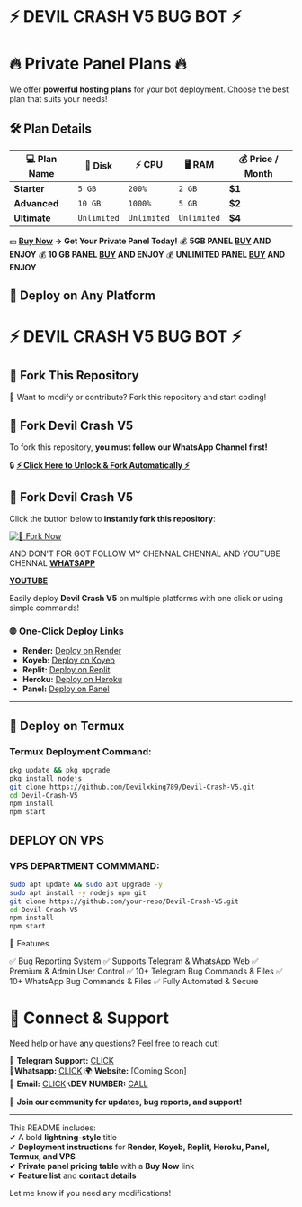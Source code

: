 # ⚡ DEVIL CRASH V5 BUG BOT ⚡


# 🔥 Private Panel Plans 🔥  

We offer **powerful hosting plans** for your bot deployment. Choose the best plan that suits your needs!  

## 🛠️ Plan Details  

| 💻 **Plan Name**  | 💾 **Disk**  | ⚡ **CPU**  | 🖥️ **RAM**  | 💰 **Price / Month**  |
|-----------------|------------|----------|----------|---------------|
| **Starter**     | `5 GB`     | `200%`   | `2 GB`   | **$1**  |
| **Advanced**    | `10 GB`    | `1000%`  | `5 GB`   | **$2**  |
| **Ultimate**    | `Unlimited`| `Unlimited` | `Unlimited` | **$4**  |

💵 **[Buy Now](https://t.me/devil_xking) → Get Your Private Panel Today!**
💰 **5GB PANEL [BUY](https://t.me/devil_xking) AND ENJOY**
💰 **10 GB PANEL [BUY](https://t.me/devil_xking) AND ENJOY**
💰 **UNLIMITED PANEL [BUY](https://t.me/devil_xking) AND ENJOY**

## 🚀 Deploy on Any Platform  

# ⚡ DEVIL CRASH V5 BUG BOT ⚡  

## 🍴 Fork This Repository  

🚀 Want to modify or contribute? Fork this repository and start coding!  

## 🍴 Fork Devil Crash V5  

To fork this repository, **you must follow our WhatsApp Channel first!**  

🔒 **[⚡ Click Here to Unlock & Fork Automatically ⚡](https://whatsapp.com/channel/0029Vb2zlJP1CYoLCdr1k13f)**

## 🍴 Fork Devil Crash V5  

Click the button below to **instantly fork this repository**:  

[![🚀 Fork Now](https://img.shields.io/badge/🚀_Fork_Now-Fork_this_repo-red?style=for-the-badge)](https://github.com/Devilxking789/DEVIL-CRASH-V5/fork)


AND DON'T FOR GOT FOLLOW MY CHENNAL CHENNAL AND YOUTUBE CHENNAL 
**[WHATSAPP](https://whatsapp.com/channel/0029Vb2zlJP1CYoLCdr1k13f)**

**[YOUTUBE](https://www.youtube.com/@DEVIL-KING-STORE)**

Easily deploy **Devil Crash V5** on multiple platforms with one click or using simple commands!  

### 🌐 One-Click Deploy Links  

- **Render:** [Deploy on Render](https://render.com)  
- **Koyeb:** [Deploy on Koyeb](https://koyeb.com)  
- **Replit:** [Deploy on Replit](https://replit.com)  
- **Heroku:** [Deploy on Heroku](https://heroku.com)  
- **Panel:** [Deploy on Panel](https://dashboard.katabump.com)  

---

## 📱 Deploy on Termux 

### **Termux Deployment Command:**  
```bash
pkg update && pkg upgrade  
pkg install nodejs  
git clone https://github.com/Devilxking789/Devil-Crash-V5.git  
cd Devil-Crash-V5  
npm install  
npm start

```
## DEPLOY ON VPS

### **VPS DEPARTMENT COMMMAND:**
```bash
sudo apt update && sudo apt upgrade -y  
sudo apt install -y nodejs npm git  
git clone https://github.com/your-repo/Devil-Crash-V5.git  
cd Devil-Crash-V5  
npm install  
npm start
```
📜 Features

✅ Bug Reporting System
✅ Supports Telegram & WhatsApp Web
✅ Premium & Admin User Control
✅ 10+ Telegram Bug Commands & Files
✅ 10+ WhatsApp Bug Commands & Files
✅ Fully Automated & Secure




# 📢 Connect & Support  

Need help or have any questions? Feel free to reach out!  

💬 **Telegram Support:** [CLICK](https://t.me/devil_xking)  
👾**Whatsapp:** [CLICK](https://whatsapp.com/channel/0029Vb2zlJP1CYoLCdr1k13f)
🌍 **Website:** [Coming Soon]  
📧 **Email:** [CLICK](githubdegil@gmail.com)
📞**DEV NUMBER:** [CALL](+916001736850)

📌 **Join our community for updates, bug reports, and support!**

---

This README includes:  
✔ A bold **lightning-style** title  
✔ **Deployment instructions** for **Render, Koyeb, Replit, Heroku, Panel, Termux, and VPS**  
✔ **Private panel pricing table** with a **Buy Now** link  
✔ **Feature list** and **contact details**  

Let me know if you need any modifications!
